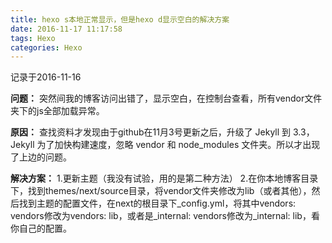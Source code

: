 ```yaml
---
title: hexo s本地正常显示，但是hexo d显示空白的解决方案
date: 2016-11-17 11:17:58
tags: Hexo
categories: Hexo
---
```

记录于2016-11-16

**问题：**
突然间我的博客访问出错了，显示空白，在控制台查看，所有vendor文件夹下的js全部加载异常。

**原因：**
查找资料才发现由于github在11月3号更新之后，升级了 Jekyll 到 3.3，Jekyll 为了加快构建速度，忽略 vendor 和 node_modules 文件夹。所以才出现了上边的问题。

**解决方案：**
1.更新主题（我没有试验，用的是第二种方法）
2.在你本地博客目录下，找到themes/next/source目录，将vendor文件夹修改为lib（或者其他），然后找到主题的配置文件，在next的根目录下_config.yml，将其中vendors: vendors修改为vendors: lib，或者是_internal: vendors修改为_internal: lib，看你自己的配置。